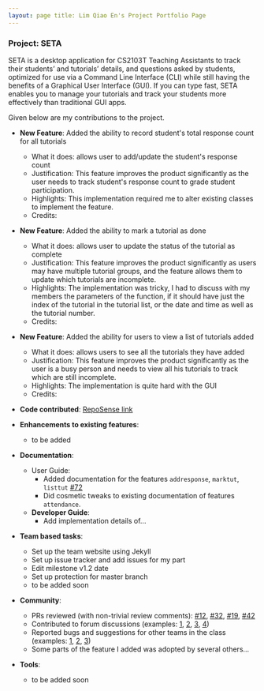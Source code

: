 ```yaml
---
layout: page title: Lim Qiao En's Project Portfolio Page
---
```


### Project: SETA

SETA is a desktop application for CS2103T Teaching Assistants to track their students’ and tutorials’ details, and
questions asked by students, optimized for use via a Command Line Interface (CLI) while still having the benefits of a
Graphical User Interface (GUI). If you can type fast, SETA enables you to manage your tutorials and track your students
more effectively than traditional GUI apps.

Given below are my contributions to the project.

* **New Feature**: Added the ability to record student's total response count for all tutorials
    * What it does: allows user to add/update the student's response count
    * Justification: This feature improves the product significantly as the user needs to track student's response count
      to grade student participation.
    * Highlights: This implementation required me to alter existing classes to implement the feature.
    * Credits:

* **New Feature**: Added the ability to mark a tutorial as done
    * What it does: allows user to update the status of the tutorial as complete
    * Justification: This feature improves the product significantly as users may have multiple tutorial groups, and the
      feature allows them to update which tutorials are incomplete.
    * Highlights: The implementation was tricky, I had to discuss with my members the parameters of the function, if it
      should have just the index of the tutorial in the tutorial list, or the date and time as well as the tutorial
      number.
    * Credits:

* **New Feature**: Added the ability for users to view a list of tutorials added
    * What it does: allows users to see all the tutorials they have added
    * Justification: This feature improves the product significantly as the user is a busy person and needs to view all
      his tutorials to track which are still incomplete.
    * Highlights: The implementation is quite hard with the GUI
    * Credits:

* **Code contributed**: [RepoSense link]()

* **Enhancements to existing features**:
    * to be added

* **Documentation**:
    * User Guide:
        * Added documentation for the features `addresponse`, `marktut`, `listtut` [\#72]()
        * Did cosmetic tweaks to existing documentation of features `attendance`.
    * **Developer Guide**:
        * Add implementation details of...

* **Team based tasks**:
    * Set up the team website using Jekyll
    * Set up issue tracker and add issues for my part
    * Edit milestone v1.2 date
    * Set up protection for master branch
    * to be added soon

* **Community**:
    * PRs reviewed (with non-trivial review comments): [\#12](), [\#32](), [\#19](), [\#42]()
    * Contributed to forum discussions (examples: [1](), [2](), [3](), [4]())
    * Reported bugs and suggestions for other teams in the class (examples: [1](), [2](), [3]())
    * Some parts of the feature I added was adopted by several others...

* **Tools**:
    * to be added soon
